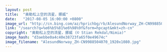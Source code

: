 ```yaml
---
layout: post
title:  "奥勒松上空的流星，挪威"
date:   "2017-08-05 16:00:00 +0800"
image_url: "http://cn.bing.com/az/hprichbg/rb/AlesundNorway_ZH-CN9988504070_1920x1080.jpg"
link: "/search?q=%e6%b5%81%e6%98%9f&form=hpcapt&mkt=zh-cn"
copyright: "奥勒松上空的流星，挪威 (© Stian Rekdal/Nimia)"
image_hash: "d3aebbe0a4c40e38723fa65f0e49674c"
image_filename: "AlesundNorway_ZH-CN9988504070_1920x1080.jpg"
---
```

